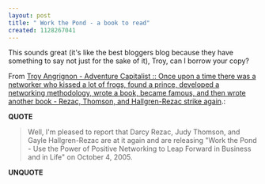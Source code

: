 ```yaml
---
layout: post
title: " Work the Pond - a book to read"
created: 1128267041
---
```

<p>This sounds great (it's like the best bloggers blog because they have something to say not just for the sake of it), Troy, can I borrow your copy?
</p><p>From <a href="http://www.troyangrignon.com/blog/_archives/2005/9/27/1263721.html#comments">Troy Angrignon - Adventure Capitalist :: Once upon a time there was a networker who kissed a lot of frogs, found a prince, developed a networking methodology, wrote a book, became famous, and then wrote another book - Rezac, Thomson, and Hallgren-Rezac strike again</a>.:</p>
<p><b>QUOTE</b></p><blockquote><p>Well, I'm pleased to report that Darcy Rezac, Judy Thomson, and Gayle Hallgren-Rezac are at it again and are releasing "Work the Pond - Use the Power of Positive Networking to Leap Forward in Business and in Life" on October 4, 2005.</p></blockquote><p><b>UNQUOTE</b></p>



